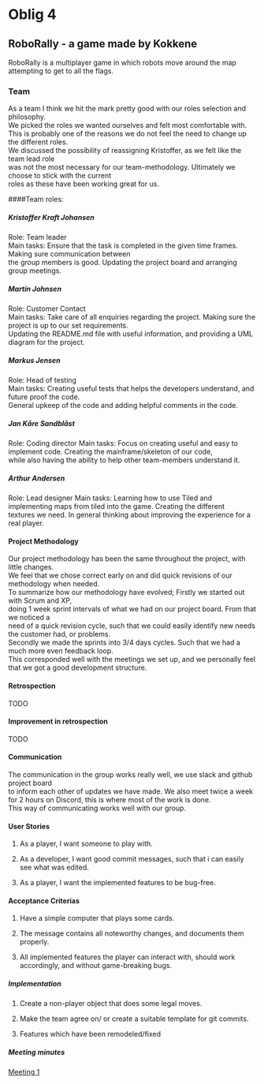 # Oblig 4

## RoboRally - a game made by Kokkene
RoboRally is a multiplayer game in which robots move around the map attempting to get to all the flags. 

### Team
As a team I think we hit the mark pretty good with our roles selection and philosophy.\
We picked the roles we wanted ourselves and felt most comfortable with.\
This is probably one of the reasons we do not feel the need to change up the different roles.\
We discussed the possibility of reassigning Kristoffer, as we felt like the team lead role\
was not the most necessary for our team-methodology. Ultimately we choose to stick with the current\
roles as these have been working great for us.

####Team roles:
##### Kristoffer Kraft Johansen
Role: Team leader   
Main tasks: Ensure that the task is completed in the given time frames. Making sure communication between\
the group members is good. Updating the project board and arranging group meetings.

##### Martin Johnsen
Role: Customer Contact  
Main tasks: Take care of all enquiries regarding the project. Making sure the project is up to our set requirements.\
Updating the README.md file with useful information, and providing a UML diagram for the project.

##### Markus Jensen 
Role: Head of testing  
Main tasks: Creating useful tests that helps the developers understand, and future proof the code.\
General upkeep of the code and adding helpful comments in the code.

##### Jan Kåre Sandblåst
Role: Coding director 
Main tasks: Focus on creating useful and easy to implement code. Creating the mainframe/skeleton of our code,\
while also having the ability to help other team-members understand it. 

##### Arthur Andersen 
Role: Lead designer 
Main tasks: Learning how to use Tiled and implementing maps from tiled into the game. Creating the different\
textures we need. In general thinking about improving the experience for a real player.

#### Project Methodology
Our project methodology has been the same throughout the project, with little changes.\
We feel that we chose correct early on and did quick revisions of our methodology when needed.\
To summarize how our methodology have evolved; Firstly we started out with Scrum and XP,\
doing 1 week sprint intervals of what we had on our project board. From that we noticed a\
need of a quick revision cycle, such that we could easily identify new needs the customer had, or problems.\
Secondly we made the sprints into 3/4 days cycles. Such that we had a much more even feedback loop.\
This corresponded well with the meetings we set up, and we personally feel that we got a good development structure.

#### Retrospection
TODO

#### Improvement in retrospection
TODO

#### Communication
The communication in the group works really well, we use slack and github project board\
to inform each other of updates we have made. We also meet twice a week\
for 2 hours on Discord, this is where most of the work is done.\
This way of communicating works well with our group.

#### User Stories

1.  As a player, I want someone to play with.

2.  As a developer, I want good commit messages, such that i can easily see what was edited.

3.  As a player, I want the implemented features to be bug-free. 

#### Acceptance Criterias

1.  Have a simple computer that plays some cards.

2.  The message contains all noteworthy changes, and documents them properly.

3.  All implemented features the player can interact with, should work accordingly, and without game-breaking bugs.

##### Implementation

1.  Create a non-player object that does some legal moves.
        
2.  Make the team agree on/ or create a suitable template for git commits.

3.  Features which have been remodeled/fixed
      
##### Meeting minutes
[Meeting 1](https://github.com/inf112-v20/Kokkene/blob/master/Deliverables/MinutesOblig4/Tuesday310320.md)  
